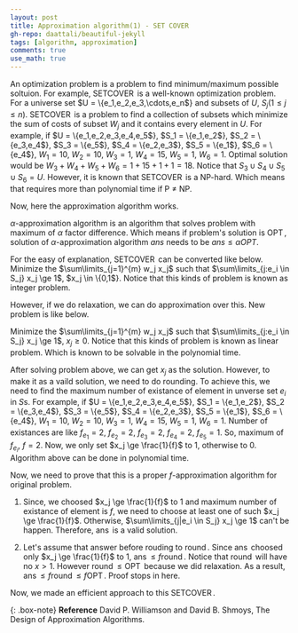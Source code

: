 ```yaml
---
layout: post
title: Approximation algorithm(1) - SET COVER
gh-repo: daattali/beautiful-jekyll
tags: [algorithm, approximation]
comments: true
use_math: true
---
```


An optimization problem is a problem to find minimum/maximum possible soltuion.
For example, $\operatorname{SET COVER}$ is a well-known optimization problem.
For a universe set $U = \\{e_1,e_2,e_3,\cdots,e_n$} and subsets of $U$, $S_j(1 \le j \le n)$. 
$\operatorname{SET COVER}$ is a problem to find a collection of subsets which minimize the sum of costs of subset $W_j$ and it contains every element in $U$.
For example, if $U = \\{e_1,e_2,e_3,e_4,e_5$}, $S_1 = \\{e_1,e_2$}, $S_2 = \\{e_3,e_4$}, $S_3 = \\{e_5$}, $S_4 = \\{e_2,e_3$}, $S_5 = \\{e_1$}, $S_6 = \\{e_4$}, $W_1=10$, $W_2=10$, $W_3=1$, $W_4=15$, $W_5=1$, $W_6=1$.
Optimal solution would be $W_3 + W_4 + W_5 + W_6 = 1 + 15 + 1 + 1 = 18$.
Notice that $S_3 \cup S_4 \cup S_5 \cup S_6 = U$.
However, it is known that $\operatorname{SET COVER}$ is a NP-hard.
Which means that requires more than polynomial time if P $\neq$ NP.

Now, here the approximation algorithm works.

$\alpha$-approximation algorithm is an algorithm that solves problem with maximum of $\alpha$ factor difference.
Which means if problem's solution is $\operatorname{OPT}$, solution of $\alpha$-approximation algorithm $ans$ needs to be $ans \le \alpha OPT$.

For the easy of explanation, $\operatorname{SET COVER}$ can be converted like below.
Minimize the $\sum\limits_{j=1}^{m} w_j x_j$ such that $\sum\limits_{j:e_i \in S_j} x_j \ge 1$, $x_j \in \\{0,1$}.
Notice that this kinds of problem is known as integer problem.

However, if we do relaxation, we can do approximation over this.
New problem is like below.

Minimize the $\sum\limits_{j=1}^{m} w_j x_j$ such that $\sum\limits_{j:e_i \in S_j} x_j \ge 1$, $x_j \ge 0$.
Notice that this kinds of problem is known as linear problem.
Which is known to be solvable in the polynomial time.

After solving problem above, we can get $x_j$ as the solution.
However, to make it as a vaild solution, we need to do rounding.
To achieve this, we need to find the maximum number of existance of element in unverse set $e_i$ in $S$s.
For example, if $U = \\{e_1,e_2,e_3,e_4,e_5$}, $S_1 = \\{e_1,e_2$}, $S_2 = \\{e_3,e_4$}, $S_3 = \\{e_5$}, $S_4 = \\{e_2,e_3$}, $S_5 = \\{e_1$}, $S_6 = \\{e_4$}, $W_1=10$, $W_2=10$, $W_3=1$, $W_4=15$, $W_5=1$, $W_6=1$.
Number of existances are like $f_{e_1} = 2$, $f_{e_2} = 2$, $f_{e_3} = 2$, $f_{e_4} = 2$, $f_{e_5} = 1$.
So, maximum of $f_{e_i}$, $f = 2$.
Now, we only set $x_j \ge \frac{1}{f}$ to 1, otherwise to 0.
Algorithm above can be done in polynomial time.

Now, we need to prove that this is a proper $f$-approximation algorithm for original problem.

1. Since, we choosed $x_j \ge \frac{1}{f}$ to 1 and maximum number of existance of element is $f$, we need to choose at least one of such $x_j \ge \frac{1}{f}$.
Otherwise, $\sum\limits_{j|e_i \in S_j} x_j \ge 1$ can't be happen.
Therefore, $\operatorname{ans}$ is a valid solution.

2. Let's assume that answer before rouding to $\operatorname{round}$.
Since $\operatorname{ans}$ choosed only  $x_j \ge \frac{1}{f}$ to 1, $\operatorname{ans} \le f \operatorname{round}$.
Notice that $\operatorname{round}$ will have no $x > 1$.
However $\operatorname{round} \le \operatorname{OPT}$ because we did relaxation.
As a result, $\operatorname{ans} \le f \operatorname{round} \le f\operatorname{OPT}$.
Proof stops in here. 

Now, we made an efficient approach to this $\operatorname{SET COVER}$.

{: .box-note}
**Reference** David P. Williamson and David B. Shmoys, The Design of Approximation Algorithms.